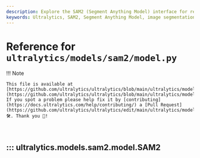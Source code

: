 ```yaml
---
description: Explore the SAM2 (Segment Anything Model) interface for real-time image segmentation. Learn about promptable segmentation and zero-shot capabilities.
keywords: Ultralytics, SAM2, Segment Anything Model, image segmentation, real-time segmentation, zero-shot performance, promptable segmentation, SA-1B dataset
---
```


# Reference for `ultralytics/models/sam2/model.py`

!!! Note

    This file is available at [https://github.com/ultralytics/ultralytics/blob/main/ultralytics/models/sam2/model.py](https://github.com/ultralytics/ultralytics/blob/main/ultralytics/models/sam2/model.py). If you spot a problem please help fix it by [contributing](https://docs.ultralytics.com/help/contributing/) a [Pull Request](https://github.com/ultralytics/ultralytics/edit/main/ultralytics/models/sam2/model.py) 🛠️. Thank you 🙏!

<br>

## ::: ultralytics.models.sam2.model.SAM2

<br><br>
